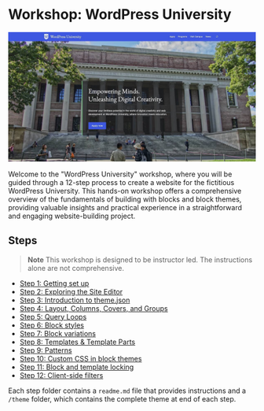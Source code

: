 # Workshop: WordPress University

<img src="assets/screenshots/wordpress-university-home.jpg">

Welcome to the "WordPress University" workshop, where you will be guided through a 12-step process to create a website for the fictitious WordPress University. This hands-on workshop offers a comprehensive overview of the fundamentals of building with blocks and block themes, providing valuable insights and practical experience in a straightforward and engaging website-building project.

## Steps

> **Note** This workshop is designed to be instructor led. The instructions alone are not comprehensive.

- [Step 1: Getting set up](/steps/step-1/readme.md)
- [Step 2: Exploring the Site Editor](/steps/step-2/readme.md)
- [Step 3: Introduction to theme.json](/steps/step-3/readme.md)
- [Step 4: Layout, Columns, Covers, and Groups](/steps/step-4/readme.md)
- [Step 5: Query Loops](/steps/step-5/readme.md)
- [Step 6: Block styles](/steps/step-6/readme.md)
- [Step 7: Block variations](/steps/step-7/readme.md)
- [Step 8: Templates & Template Parts](/steps/step-8/readme.md)
- [Step 9: Patterns](/steps/step-9/readme.md)
- [Step 10: Custom CSS in block themes](/steps/step-10/readme.md)
- [Step 11: Block and template locking](/steps/step-11/readme.md)
- [Step 12: Client-side filters](/steps/step-12/readme.md)

Each step folder contains a `readme.md` file that provides instructions and a `/theme` folder, which contains the complete theme at end of each step.

